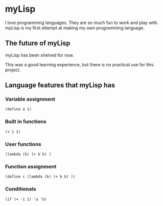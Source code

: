 # myLisp


I love programming languages. They are so much fun to work and play with.
myLisp is my first attempt at making my own programming language.

## The future of myLisp

myLisp has been shelved for now.

This was a good learning experience, but there is no practical use for this project.

## Language features that myLisp has
### Variable assignment

```
(define a 1)
```

### Built in functions

```
(+ 1 1)
```

### User functions

```
(lambda (b) (+ b b) )
```

### Function assignment

```
(define c (lambda (b) (+ b b) ))
```

### Conditionals

```
(if (+ -1 1) 'a 'b)
```

